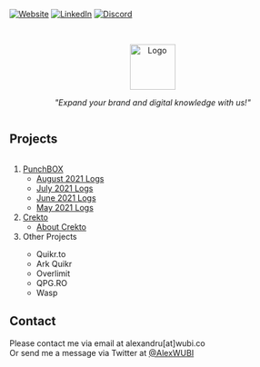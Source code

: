 [![Website][website-shield]][website-url]
[![LinkedIn][linkedin-shield]][linkedin-url]
[![Discord][discord-shield]][discord-url]


<br />
<p align="center">
  <a href="https://pigu.ro/">
    <img src="[https://pigu.ro/web_img/VER_01.png](https://i.imgur.com/11ul9mK.png)" alt="Logo" width="auto" height="80">
  </a>

  <p align="center">
    <i>"Expand your brand and digital knowledge with us!"</i>
  </p>
</p>



<!-- TABLE OF CONTENTS -->
  <summary><h2 style="display: inline-block">Projects</h2></summary>
  <ol>
    <li>
      <a href="https://github.com/porcul/PunchBOX">PunchBOX</a>
      <ul>
        <li><a href="https://github.com/porcul/PunchBOX/tree/main/August%202021%20Logs">August 2021 Logs</a></li>
        <li><a href="https://github.com/porcul/PunchBOX/tree/main/July%202021%20Logs">July 2021 Logs</a></li>
        <li><a href="https://github.com/porcul/PunchBOX/tree/main/June%202021%20Logs">June 2021 Logs</a></li>
        <li><a href="https://github.com/porcul/PunchBOX/tree/main/May%202021%20Logs">May 2021 Logs</a></li>
      </ul>
    </li>
    <li>
      <a href="https://github.com/porcul/crekto">Crekto</a>
      <ul>
        <li><a href="https://github.com/porcul/crekto/blob/main/README.md">About Crekto</a></li>
      </ul>
    </li>
    <li>Other Projects</li>
      <ul>
        <li>Quikr.to</li>
        <li>Ark Quikr</li>
        <li>Overlimit</li>
        <li>QPG.RO</li>
        <li>Wasp</li>
      </ul>
  </ol>

<!-- CONTACT -->
## Contact
Please contact me via email at alexandru[at]wubi.co <br>
Or send me a message via Twitter at [@AlexWUBI](https://twitter.com/AlexWUBI)


<!-- MARKDOWN LINKS & IMAGES -->
<!-- https://www.markdownguide.org/basic-syntax/#reference-style-links -->
[linkedin-shield]: https://img.shields.io/badge/-LinkedIn-black.svg?style=for-the-badge&logo=linkedin&colorB=555
[linkedin-url]: https://linkedin.com/in/coserea-alexandru
[discord-shield]: https://img.shields.io/discord/287260416416022529?label=DISCORD&style=for-the-badge
[discord-url]: https://discord.com/invite/wubi
[website-shield]: https://img.shields.io/badge/WEBSITE-grey?style=for-the-badge
[website-url]: https://wubi.co/
